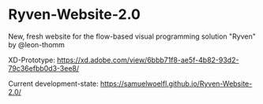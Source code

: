 # Ryven-Website-2.0
New, fresh website for the flow-based visual programming solution "Ryven" by @leon-thomm

XD-Prototype: https://xd.adobe.com/view/6bbb71f8-ae5f-4b82-93d2-79c36efbb0d3-3ee8/

Current development-state: https://samuelwoelfl.github.io/Ryven-Website-2.0/
